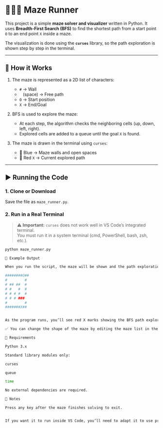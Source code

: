 # 🏃‍♂️🧩 Maze Runner
This project is a simple **maze solver and visualizer** written in Python. It uses **Breadth-First Search (BFS)** to find the shortest path from a start point `O` to an end point `X` inside a maze.

The visualization is done using the **`curses`** library, so the path exploration is shown step by step in the terminal.

---

## 🧩 How it Works
1. The maze is represented as a 2D list of characters:
   - `#` → Wall  
   - ` ` (space) → Free path  
   - `O` → Start position  
   - `X` → End/Goal  

2. BFS is used to explore the maze:
   - At each step, the algorithm checks the neighboring cells (up, down, left, right).  
   - Explored cells are added to a queue until the goal `X` is found.  

3. The maze is drawn in the terminal using `curses`:
   - 🔵 Blue → Maze walls and open spaces  
   - 🔴 Red `X` → Current explored path  

---

## ▶️ Running the Code

### 1. Clone or Download
Save the file as `maze_runner.py`.

### 2. Run in a Real Terminal  
> ⚠️ **Important:** `curses` does not work well in VS Code’s integrated terminal.  
You must run it in a system terminal (cmd, PowerShell, bash, zsh, etc.).

```bash
python maze_runner.py

🎨 Example Output

When you run the script, the maze will be shown and the path exploration will animate step by step until the end is reached.

########O##
#        #
# ## ##  #
# #   #  #
# # # #  #
# # # ###
#        #
#######X##


As the program runs, you’ll see red X marks showing the BFS path exploration until the goal is found.

✅ You can change the shape of the maze by editing the maze list in the code.

🔧 Requirements

Python 3.x

Standard library modules only:

curses

queue

time

No external dependencies are required.

📌 Notes

Press any key after the maze finishes solving to exit.


If you want it to run inside VS Code, you’ll need to adapt it to use print animations or matplotlib instead of curses.
